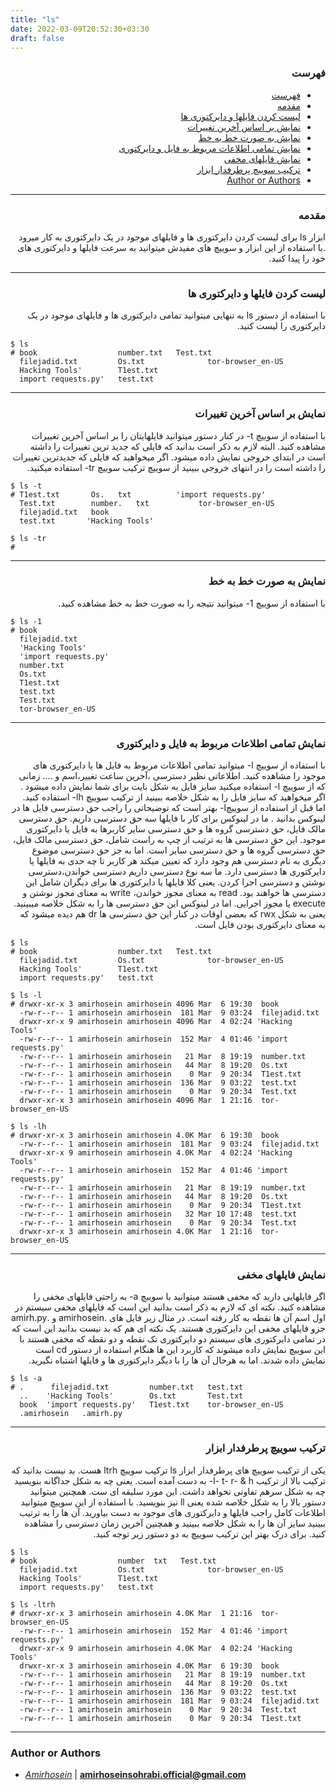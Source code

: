 ```yaml
---
title: "ls"
date: 2022-03-09T20:52:30+03:30
draft: false
---
```


<div dir='rtl'>

### فهرست

- [فهرست](#فهرست)
- [مقدمه](#مقدمه)
- [لیست کردن فایلها و دایرکتوری ها](#لیست-کردن-فایلها-و-دایرکتوری-ها)
- [نمایش بر اساس آخرین تغییرات](#نمایش-بر-اساس-آخرین-تغییرات)
- [نمایش به صورت خط به خط](#نمایش-به-صورت-خط-به-خط)
- [نمایش تمامی اطلاعات مربوط به فایل و دایرکتوری](#نمایش-تمامی-اطلاعات-مربوط-به-فایل-و-دایرکتوری)
- [نمایش فایلهای مخفی](#نمایش-فایلهای-مخفی)
- [ترکیب سوییچ پرطرفدار ابزار](#ترکیب-سوییچ-پرطرفدار-ابزار)
- [Author or Authors](#author-or-authors)
</div>


---
<div dir='rtl'>

### مقدمه
ابزار ls برای لیست کردن دایرکتوری ها و فایلهای موجود در یک دایرکتوری به کار میرود .با استفاده از این ابزار و سوییچ های مفیدش میتوانید به سرعت فایلها و دایرکتوری های خود را پیدا کنید.
</div>


---
<div dir='rtl'>

### لیست کردن فایلها و دایرکتوری ها
با استفاده از دستور ls به تنهایی میتوانید تمامی دایرکتوری ها و فایلهای موجود در یک دایرکتوری را لیست کنید.
</div>

    $ ls
    # book                  number.txt   Test.txt
      filejadid.txt         Os.txt              tor-browser_en-US
      Hacking Tools'        T1est.txt
      import requests.py'   test.txt
                                

---
<div dir='rtl'>

### نمایش بر اساس آخرین تغییرات
با استفاده از سوییچ t- در کنار دستور میتوانید فایلهایتان را بر اساس آخرین تغییرات مشاهده کنید. البته لازم به ذکر است بدانید که فایلی که جدید ترین تغییرات را داشته است در ابتدای خروجی نمایش داده میشود. اگر میخواهید که فایلی که جدیدترین تغییرات را داشته است را در انتهای خروجی ببینید از سوییچ ترکیب سوییچ tr- استفاده میکنید.
</div>

    $ ls -t
    # T1est.txt       Os.   txt          'import requests.py'
      Test.txt        number.   txt           tor-browser_en-US
      filejadid.txt   book
      test.txt       'Hacking Tools'
    
    $ ls -tr
    # 

---
<div dir='rtl'>

### نمایش به صورت خط به خط
با استفاده از سوییچ 1- میتوانید نتیجه را به صورت خط به خط مشاهده کنید.
</div>

    $ ls -1
    # book
      filejadid.txt
      'Hacking Tools'
      'import requests.py'
      number.txt
      Os.txt
      T1est.txt
      test.txt
      Test.txt
      tor-browser_en-US
      

---
<div dir='rtl'>

### نمایش تمامی اطلاعات مربوط به فایل و دایرکتوری
با استفاده از سوییچ l- میتوانید تمامی اطلاعات مربوط به فایل ها یا دایرکتوری های موجود را مشاهده کنید. اطلاعاتی نظیر دسترسی ،آخرین ساعت تغییر،اسم و ....
زمانی که از سوییچ l- استفاده میکنید سایز فایل به شکل بایت برای شما نمایش داده میشود . اگر میخواهید که سایز فایل را به شکل خلاصه ببینید از ترکیب سوییچ lh- استفاده کنید.
اما قبل از استفاده از سوییچl- بهتر است که توضیحاتی را راجب حق دسترسی فایل ها در لینوکس بدانید . ما در لینوکس برای کار با فایلها سه حق دسترسی داریم. حق دسترسی مالک فایل، حق دسترسی گروه ها و حق دسترسی سایر کاربرها به فایل یا دایرکتوری موجود.
این حق دسترسی ها به ترتیب از چپ به راست شامل، حق دسترسی مالک فایل، حق دسترسی گروه ها و حق دسترسی سایر است. اما به جز حق دسترسی موضوع دیگری به نام دسترسی هم وجود دارد که تعیین میکند هر کاربر تا چه حدی به فایلها یا دایرکتوری ها دسترسی دارد. ما سه نوع دسترسی داریم دسترسی خواندن،دسترسی نوشتن و دسترسی اجرا کردن. یعنی کلا فایلها یا دایرکتوری ها برای دیگران شامل این دسترسی ها خواهند بود. read به معنای مجوز خواندن، write به معنای مجوز نوشتن و execute یا مجوز اجرایی. اما در لینوکس این حق دسترسی ها را به شکل خلاصه میبینید. یعنی به شکل rwx که بعضی اوقات در کنار این حق دسترسی ها dr هم دیده میشود که به معنای دایرکتوری بودن فایل است.


</div>

    $ ls
    # book                  number.txt   Test.txt
      filejadid.txt         Os.txt              tor-browser_en-US
      Hacking Tools'        T1est.txt
      import requests.py'   test.txt

    $ ls -l
    # drwxr-xr-x 3 amirhosein amirhosein 4096 Mar  6 19:30  book
      -rw-r--r-- 1 amirhosein amirhosein  181 Mar  9 03:24  filejadid.txt
      drwxr-xr-x 9 amirhosein amirhosein 4096 Mar  4 02:24 'Hacking       Tools'                                                      
      -rw-r--r-- 1 amirhosein amirhosein  152 Mar  4 01:46 'import requests.py'
      -rw-r--r-- 1 amirhosein amirhosein   21 Mar  8 19:19  number.txt
      -rw-r--r-- 1 amirhosein amirhosein   44 Mar  8 19:20  Os.txt
      -rw-r--r-- 1 amirhosein amirhosein    0 Mar  9 20:34  T1est.txt
      -rw-r--r-- 1 amirhosein amirhosein  136 Mar  9 03:22  test.txt
      -rw-r--r-- 1 amirhosein amirhosein    0 Mar  9 20:34  Test.txt
      drwxr-xr-x 3 amirhosein amirhosein 4096 Mar  1 21:16  tor-browser_en-US  

    $ ls -lh
    # drwxr-xr-x 3 amirhosein amirhosein 4.0K Mar  6 19:30  book
      -rw-r--r-- 1 amirhosein amirhosein  181 Mar  9 03:24  filejadid.txt
      drwxr-xr-x 9 amirhosein amirhosein 4.0K Mar  4 02:24 'Hacking       Tools'                                                  
      -rw-r--r-- 1 amirhosein amirhosein  152 Mar  4 01:46 'import requests.py'
      -rw-r--r-- 1 amirhosein amirhosein   21 Mar  8 19:19  number.txt
      -rw-r--r-- 1 amirhosein amirhosein   44 Mar  8 19:20  Os.txt
      -rw-r--r-- 1 amirhosein amirhosein    0 Mar  9 20:34  T1est.txt
      -rw-r--r-- 1 amirhosein amirhosein   32 Mar 10 17:48  test.txt
      -rw-r--r-- 1 amirhosein amirhosein    0 Mar  9 20:34  Test.txt
      drwxr-xr-x 3 amirhosein amirhosein 4.0K Mar  1 21:16  tor-browser_en-US   
---
<div dir='rtl'>

### نمایش فایلهای مخفی
اگر فایلهایی دارید که مخفی هستند میتوانید با سوییچ a- به راحتی فایلهای مخفی را مشاهده کنید.
نکته ای که لازم به ذکر است بدانید این است که فایلهای مخفی سیستم در اول اسم آن ها نقطه به کار رفته است. در مثال زیر فایل های .amirhosein و .amirh.py جزو فایلهای مخفی این دایرکتوری هستند.
یک نکته ای هم که بد نیست بدانید این است که در تمامی دایرکتوری های سیستم دو دایرکتوری تک نقطه و دو نقطه که مخفی هستند با این سوییچ نمایش داده میشوند که کاربرد این ها هنگام استفاده از دستور cd است نمایش داده شدند. اما به هرحال آن ها را با دیگر دایرکتوری ها و فایلها اشتباه نگیرید.
</div>

    $ ls -a
    # .      filejadid.txt         number.txt   test.txt
      ..    'Hacking Tools'        Os.txt       Test.txt
      book  'import requests.py'   T1est.txt    tor-browser_en-US
      .amirhosein   .amirh.py
       
---

<div dir='rtl'>

### ترکیب سوییچ پرطرفدار ابزار
یکی از ترکیب سوییچ های پرطرفدار ابزار ls ترکیب سوییچ ltrh هست.
بد نیست بدانید که ترکیب بالا از ترکیب l- t- r- & h- به دست آمده است.
یعنی چه به شکل جداگانه بنویسید چه به شکل سرهم تفاوتی نخواهد داشت. این مورد سلیقه ای ست.
همچنین میتوانید دستور بالا را به شکل خلاصه شده یعنی ll نیز بنویسید.
با استفاده از این سوییچ میتوانید اطلاعات کامل راجب فایلها و دایرکتوری های موجود به دست بیاورید. آن ها را به ترتیب ببینید سایز آن ها را به شکل خلاصه ببینید و همچنین آخرین زمان دسترسی را مشاهده کنید.
برای درک بهتر این ترکیب سوییچ به دو دستور زیر توجه کنید.
</div>


    $ ls
    # book                  number  txt   Test.txt
      filejadid.txt         Os.txt              tor-browser_en-US
      Hacking Tools'        T1est.txt
      import requests.py'   test.txt

    $ ls -ltrh
    # drwxr-xr-x 3 amirhosein amirhosein 4.0K Mar  1 21:16  tor-browser_en-US                                                   
      -rw-r--r-- 1 amirhosein amirhosein  152 Mar  4 01:46 'import requests.py'
      drwxr-xr-x 9 amirhosein amirhosein 4.0K Mar  4 02:24 'Hacking       Tools'                                                      
      drwxr-xr-x 3 amirhosein amirhosein 4.0K Mar  6 19:30  book
      -rw-r--r-- 1 amirhosein amirhosein   21 Mar  8 19:19  number.txt
      -rw-r--r-- 1 amirhosein amirhosein   44 Mar  8 19:20  Os.txt
      -rw-r--r-- 1 amirhosein amirhosein  136 Mar  9 03:22  test.txt
      -rw-r--r-- 1 amirhosein amirhosein  181 Mar  9 03:24  filejadid.txt
      -rw-r--r-- 1 amirhosein amirhosein    0 Mar  9 20:34  Test.txt
      -rw-r--r-- 1 amirhosein amirhosein    0 Mar  9 20:34  T1est.txt
      

---

### Author or Authors

- *[Amirhosein](https://github.com/amirhoseinsb)* | **<amirhoseinsohrabi.official@gmail.com>**


